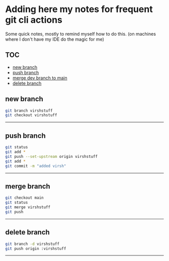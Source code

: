 # Adding here my notes for frequent git cli actions

Some quick notes, mostly to remind myself how to do this. (on machines where I don't have my IDE do the magic for me)


## TOC
* [new branch](#new-branch)
* [push branch](#push-branch)
* [merge dev branch to main](#merge-branch)
* [delete branch](#delete-branch)



## new branch
    
````sh
git branch virshstuff
git checkout virshstuff
````

---


## push branch
    
````sh
git status
git add *
git push --set-upstream origin virshstuff
git add *
git commit -m "added virsh"
````

---


## merge branch
    
````sh
git checkout main 
git status
git merge virshstuff 
git push
````

---


## delete branch 
    
````sh
git branch -d virshstuff 
git push origin :virshstuff 
````

---
